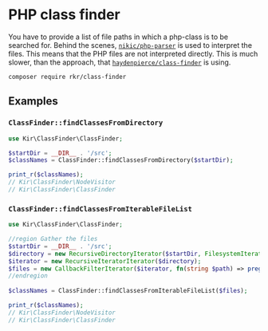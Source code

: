 # PHP class finder

You have to provide a list of file paths in which a php-class is to be searched for. Behind the scenes, [`nikic/php-parser`](https://packagist.org/packages/nikic/php-parser) is used to interpret the files. This means that the PHP files are not interpreted directly. This is much slower, than the approach, that [`haydenpierce/class-finder`](https://packagist.org/packages/haydenpierce/class-finder) is using.

`composer require rkr/class-finder`

## Examples

### `ClassFinder::findClassesFromDirectory`

```php
use Kir\ClassFinder\ClassFinder;

$startDir = __DIR__ . '/src';
$classNames = ClassFinder::findClassesFromDirectory($startDir);

print_r($classNames);
// Kir\ClassFinder\NodeVisitor
// Kir\ClassFinder\ClassFinder
```

### `ClassFinder::findClassesFromIterableFileList`

```php
use Kir\ClassFinder\ClassFinder;

//region Gather the files
$startDir = __DIR__ . '/src';
$directory = new RecursiveDirectoryIterator($startDir, FilesystemIterator::FOLLOW_SYMLINKS | FilesystemIterator::SKIP_DOTS | FilesystemIterator::KEY_AS_PATHNAME | FilesystemIterator::CURRENT_AS_PATHNAME);
$iterator = new RecursiveIteratorIterator($directory);
$files = new CallbackFilterIterator($iterator, fn(string $path) => preg_match('{\\.p(hp\\d?|html)$}i', $path));
//endregion
		
$classNames = ClassFinder::findClassesFromIterableFileList($files);

print_r($classNames);
// Kir\ClassFinder\NodeVisitor
// Kir\ClassFinder\ClassFinder
```
